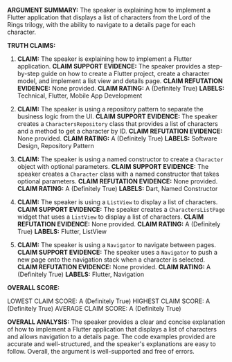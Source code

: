 **ARGUMENT SUMMARY:** The speaker is explaining how to implement a Flutter application that displays a list of characters from the Lord of the Rings trilogy, with the ability to navigate to a details page for each character.

**TRUTH CLAIMS:**

1. **CLAIM:** The speaker is explaining how to implement a Flutter application.
**CLAIM SUPPORT EVIDENCE:** The speaker provides a step-by-step guide on how to create a Flutter project, create a character model, and implement a list view and details page.
**CLAIM REFUTATION EVIDENCE:** None provided.
**CLAIM RATING:** A (Definitely True)
**LABELS:** Technical, Flutter, Mobile App Development

2. **CLAIM:** The speaker is using a repository pattern to separate the business logic from the UI.
**CLAIM SUPPORT EVIDENCE:** The speaker creates a `CharactersRepository` class that provides a list of characters and a method to get a character by ID.
**CLAIM REFUTATION EVIDENCE:** None provided.
**CLAIM RATING:** A (Definitely True)
**LABELS:** Software Design, Repository Pattern

3. **CLAIM:** The speaker is using a named constructor to create a `Character` object with optional parameters.
**CLAIM SUPPORT EVIDENCE:** The speaker creates a `Character` class with a named constructor that takes optional parameters.
**CLAIM REFUTATION EVIDENCE:** None provided.
**CLAIM RATING:** A (Definitely True)
**LABELS:** Dart, Named Constructor

4. **CLAIM:** The speaker is using a `ListView` to display a list of characters.
**CLAIM SUPPORT EVIDENCE:** The speaker creates a `CharactersListPage` widget that uses a `ListView` to display a list of characters.
**CLAIM REFUTATION EVIDENCE:** None provided.
**CLAIM RATING:** A (Definitely True)
**LABELS:** Flutter, ListView

5. **CLAIM:** The speaker is using a `Navigator` to navigate between pages.
**CLAIM SUPPORT EVIDENCE:** The speaker uses a `Navigator` to push a new page onto the navigation stack when a character is selected.
**CLAIM REFUTATION EVIDENCE:** None provided.
**CLAIM RATING:** A (Definitely True)
**LABELS:** Flutter, Navigation

**OVERALL SCORE:**

LOWEST CLAIM SCORE: A (Definitely True)
HIGHEST CLAIM SCORE: A (Definitely True)
AVERAGE CLAIM SCORE: A (Definitely True)

**OVERALL ANALYSIS:** The speaker provides a clear and concise explanation of how to implement a Flutter application that displays a list of characters and allows navigation to a details page. The code examples provided are accurate and well-structured, and the speaker's explanations are easy to follow. Overall, the argument is well-supported and free of errors.
